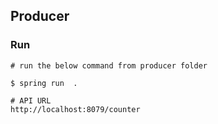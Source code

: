 Producer
---------


### Run 

```
# run the below command from producer folder

$ spring run  .

# API URL
http://localhost:8079/counter

```

